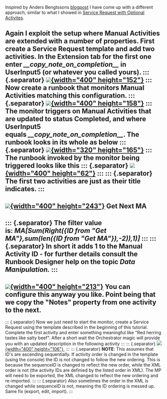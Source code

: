 ﻿Inspired by Anders Bengtssons [blogpost](http://contoso.se/blog/?p=3648)
I have come up with a different approach, similar to what I showed
in [Service Request with Optional
Activites](http://codebeaver.blogspot.dk/2013/11/service-request-with-optional-activites.html).

Again I exploit the setup where Manual Activities are extended with a
number of properties. First create a Service Request template and add
two activities. In the Extension tab for the first one
enter *\_\_copy\_note\_on\_completion\_\_* in UserInput5 (or whatever
you called yours).
::: {.separator}
[![](//1.bp.blogspot.com/-PdWh1iyKURc/UnrGbIONzHI/AAAAAAAACzk/8GdgXqkUNcg/s400/11.png){width="400"
height="152"}](//1.bp.blogspot.com/-PdWh1iyKURc/UnrGbIONzHI/AAAAAAAACzk/8GdgXqkUNcg/s1600/11.png)
:::
Now create a runbook that monitors Manual Activities matching this
configuration.
::: {.separator}
[![](//3.bp.blogspot.com/-WJ-bZo_1-aM/UnwF3m8lZmI/AAAAAAAACz0/PNc6VFu5wNs/s400/1.png){width="400"
height="158"}](//3.bp.blogspot.com/-WJ-bZo_1-aM/UnwF3m8lZmI/AAAAAAAACz0/PNc6VFu5wNs/s1600/1.png)
:::
The monitor triggers on Manual Activities that are updated to status
Completed, and where UserInput5
equals *\_\_copy\_note\_on\_completion\_\_*. The runbook looks in its
whole as below
::: {.separator}
[![](//4.bp.blogspot.com/-YMAQQTXCV2k/UnwGna6stGI/AAAAAAAACz8/cerQ27cd76k/s320/2.png){width="320"
height="165"}](//4.bp.blogspot.com/-YMAQQTXCV2k/UnwGna6stGI/AAAAAAAACz8/cerQ27cd76k/s1600/2.png)
:::
The runbook invoked by the monitor being triggered looks like this
::: {.separator}
[![](//2.bp.blogspot.com/-FiYUrMtb0Dc/UnwG-ppeGxI/AAAAAAAAC0E/A9bVLyq2Uho/s400/3.png){width="400"
height="62"}](//2.bp.blogspot.com/-FiYUrMtb0Dc/UnwG-ppeGxI/AAAAAAAAC0E/A9bVLyq2Uho/s1600/3.png)
:::
::: {.separator}
The first two activities are just as their title indicates.
:::
  ------------------------------------------------------------------------------------------------------------------------------------------------------------------------------------------------------
  [![](//1.bp.blogspot.com/-0dwblzQByFE/Unz6fcJm9tI/AAAAAAAAC0U/Gsjf28XwVX4/s400/12.png){width="400" height="243"}](//1.bp.blogspot.com/-0dwblzQByFE/Unz6fcJm9tI/AAAAAAAAC0U/Gsjf28XwVX4/s1600/12.png)
  Get Next MA
  ------------------------------------------------------------------------------------------------------------------------------------------------------------------------------------------------------
::: {.separator}
The filter value is: *MA\[Sum(Right({ID from \"Get MA\"},sum(len({ID
from \"Get MA\"}),-2)),1)\]*
:::
::: {.separator}
In short it adds 1 to the Manual Activity ID - for further details
consult the Runbook Designer help on the topic *Data Manipulation.*
:::
  ------------------------------------------------------------------------------------------------------------------------------------------------------------------------------------------------------
  [![](//4.bp.blogspot.com/-abXzQWm3Vzg/Unz7DWytg2I/AAAAAAAAC0c/c5EJZoVNcaw/s400/13.png){width="400" height="213"}](//4.bp.blogspot.com/-abXzQWm3Vzg/Unz7DWytg2I/AAAAAAAAC0c/c5EJZoVNcaw/s1600/13.png)
  You can configure this anyway you like. Point being that we copy the \"Notes\" property from one activity to the next.
  ------------------------------------------------------------------------------------------------------------------------------------------------------------------------------------------------------
::: {.separator}
Now we just need to start the monitor, create a Service Request using
the template described in the beginning of this tutorial. Complete the
first activity and enter something meaningful like \"Red herring tastes
like salty beef\". After a short wait the Orchestrator magic will
provide you with an updated description in the following activity
:::
::: {.separator}
[![](//1.bp.blogspot.com/-uiygEvPALzw/Unz8tzSaTZI/AAAAAAAAC0o/O1Zb0qTOYmw/s400/14.png){width="400"
height="106"} ](//1.bp.blogspot.com/-uiygEvPALzw/Unz8tzSaTZI/AAAAAAAAC0o/O1Zb0qTOYmw/s1600/14.png)
:::
::: {.separator}
**NOTE**: This assumes that ID\'s are ascending sequentially. If
activity order is changed in the template (using the console) the ID is
not changed to follow the new ordering. This is because the sequenceID
is changed to reflect the new order, while the XML order is not (the
activity IDs are definied by the listed order in XML). The MP will need
to be exported, the XML changed to reflect the new ordering and
re-imported.
:::
::: {.separator}
Also sometimes the order in the XML is changed while sequenceID is not,
meaning the ID ordering is messed up. Same fix (export, edit, import).
:::
```
```
